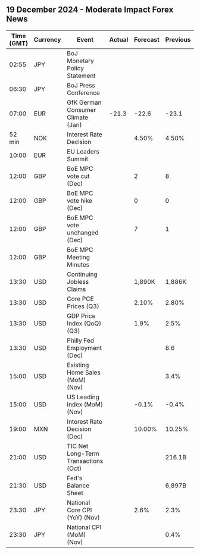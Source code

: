 ## 19 December 2024 - Moderate Impact Forex News

| Time (GMT) | Currency | Event | Actual | Forecast | Previous |
|------|----------|-------|--------|----------|----------|
| 02:55 | JPY | BoJ Monetary Policy Statement |  |  |  |
| 06:30 | JPY | BoJ Press Conference |  |  |  |
| 07:00 | EUR | GfK German Consumer Climate (Jan) | -21.3 | -22.6 | -23.1 |
| 52 min | NOK | Interest Rate Decision |  | 4.50% | 4.50% |
| 10:00 | EUR | EU Leaders Summit |  |  |  |
| 12:00 | GBP | BoE MPC vote cut (Dec) |  | 2 | 8 |
| 12:00 | GBP | BoE MPC vote hike (Dec) |  | 0 | 0 |
| 12:00 | GBP | BoE MPC vote unchanged (Dec) |  | 7 | 1 |
| 12:00 | GBP | BoE MPC Meeting Minutes |  |  |  |
| 13:30 | USD | Continuing Jobless Claims |  | 1,890K | 1,886K |
| 13:30 | USD | Core PCE Prices (Q3) |  | 2.10% | 2.80% |
| 13:30 | USD | GDP Price Index (QoQ) (Q3) |  | 1.9% | 2.5% |
| 13:30 | USD | Philly Fed Employment (Dec) |  |  | 8.6 |
| 15:00 | USD | Existing Home Sales (MoM) (Nov) |  |  | 3.4% |
| 15:00 | USD | US Leading Index (MoM) (Nov) |  | -0.1% | -0.4% |
| 19:00 | MXN | Interest Rate Decision (Dec) |  | 10.00% | 10.25% |
| 21:00 | USD | TIC Net Long-Term Transactions (Oct) |  |  | 216.1B |
| 21:30 | USD | Fed's Balance Sheet |  |  | 6,897B |
| 23:30 | JPY | National Core CPI (YoY) (Nov) |  | 2.6% | 2.3% |
| 23:30 | JPY | National CPI (MoM) (Nov) |  |  | 0.4% |
